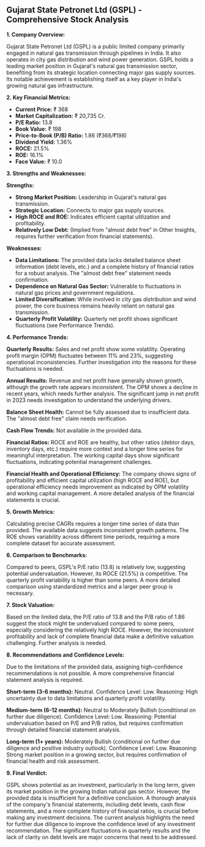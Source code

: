 ## Gujarat State Petronet Ltd (GSPL) - Comprehensive Stock Analysis

**1. Company Overview:**

Gujarat State Petronet Ltd (GSPL) is a public limited company primarily engaged in natural gas transmission through pipelines in India.  It also operates in city gas distribution and wind power generation.  GSPL holds a leading market position in Gujarat's natural gas transmission sector, benefiting from its strategic location connecting major gas supply sources.  Its notable achievement is establishing itself as a key player in India's growing natural gas infrastructure.

**2. Key Financial Metrics:**

* **Current Price:** ₹ 368
* **Market Capitalization:** ₹ 20,735 Cr.
* **P/E Ratio:** 13.8
* **Book Value:** ₹ 198
* **Price-to-Book (P/B) Ratio:** 1.86 (₹368/₹198)
* **Dividend Yield:** 1.36%
* **ROCE:** 21.5%
* **ROE:** 16.1%
* **Face Value:** ₹ 10.0


**3. Strengths and Weaknesses:**

**Strengths:**

* **Strong Market Position:**  Leadership in Gujarat's natural gas transmission.
* **Strategic Location:**  Connects to major gas supply sources.
* **High ROCE and ROE:**  Indicates efficient capital utilization and profitability.
* **Relatively Low Debt:**  (Implied from "almost debt free" in Other Insights, requires further verification from financial statements).


**Weaknesses:**

* **Data Limitations:** The provided data lacks detailed balance sheet information (debt levels, etc.) and a complete history of financial ratios for a robust analysis.  The "almost debt free" statement needs confirmation.
* **Dependence on Natural Gas Sector:**  Vulnerable to fluctuations in natural gas prices and government regulations.
* **Limited Diversification:**  While involved in city gas distribution and wind power, the core business remains heavily reliant on natural gas transmission.
* **Quarterly Profit Volatility:**  Quarterly net profit shows significant fluctuations (see Performance Trends).


**4. Performance Trends:**

**Quarterly Results:** Sales and net profit show some volatility. Operating profit margin (OPM) fluctuates between 11% and 23%, suggesting operational inconsistencies.  Further investigation into the reasons for these fluctuations is needed.

**Annual Results:**  Revenue and net profit have generally shown growth, although the growth rate appears inconsistent.  The OPM shows a decline in recent years, which needs further analysis.  The significant jump in net profit in 2023 needs investigation to understand the underlying drivers.

**Balance Sheet Health:**  Cannot be fully assessed due to insufficient data.  The "almost debt free" claim needs verification.

**Cash Flow Trends:**  Not available in the provided data.

**Financial Ratios:** ROCE and ROE are healthy, but other ratios (debtor days, inventory days, etc.) require more context and a longer time series for meaningful interpretation.  The working capital days show significant fluctuations, indicating potential management challenges.

**Financial Health and Operational Efficiency:**  The company shows signs of profitability and efficient capital utilization (high ROCE and ROE), but operational efficiency needs improvement as indicated by OPM volatility and working capital management.  A more detailed analysis of the financial statements is crucial.


**5. Growth Metrics:**

Calculating precise CAGRs requires a longer time series of data than provided.  The available data suggests inconsistent growth patterns.  The ROE shows variability across different time periods, requiring a more complete dataset for accurate assessment.


**6. Comparison to Benchmarks:**

Compared to peers, GSPL's P/E ratio (13.8) is relatively low, suggesting potential undervaluation.  However, its ROCE (21.5%) is competitive.  The quarterly profit variability is higher than some peers.  A more detailed comparison using standardized metrics and a larger peer group is necessary.


**7. Stock Valuation:**

Based on the limited data, the P/E ratio of 13.8 and the P/B ratio of 1.86 suggest the stock might be undervalued compared to some peers, especially considering the relatively high ROCE.  However, the inconsistent profitability and lack of complete financial data make a definitive valuation challenging.  Further analysis is needed.


**8. Recommendations and Confidence Levels:**

Due to the limitations of the provided data, assigning high-confidence recommendations is not possible.  A more comprehensive financial statement analysis is required.

**Short-term (3-6 months):**  Neutral.  Confidence Level: Low.  Reasoning:  High uncertainty due to data limitations and quarterly profit volatility.

**Medium-term (6-12 months):**  Neutral to Moderately Bullish (conditional on further due diligence). Confidence Level: Low.  Reasoning:  Potential undervaluation based on P/E and P/B ratios, but requires confirmation through detailed financial statement analysis.

**Long-term (1+ years):**  Moderately Bullish (conditional on further due diligence and positive industry outlook). Confidence Level: Low.  Reasoning:  Strong market position in a growing sector, but requires confirmation of financial health and risk assessment.


**9. Final Verdict:**

GSPL shows potential as an investment, particularly in the long term, given its market position in the growing Indian natural gas sector.  However, the provided data is insufficient for a definitive conclusion.  A thorough analysis of the company's financial statements, including debt levels, cash flow statements, and a more complete history of financial ratios, is crucial before making any investment decisions.  The current analysis highlights the need for further due diligence to improve the confidence level of any investment recommendation.  The significant fluctuations in quarterly results and the lack of clarity on debt levels are major concerns that need to be addressed.
